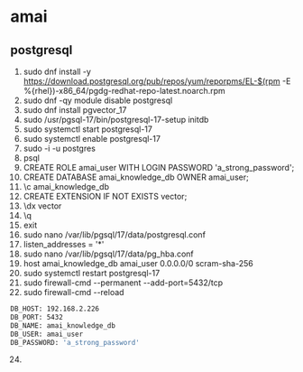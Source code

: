 # amai

## postgresql

1. sudo dnf install -y https://download.postgresql.org/pub/repos/yum/reporpms/EL-$(rpm -E %{rhel})-x86_64/pgdg-redhat-repo-latest.noarch.rpm
2. sudo dnf -qy module disable postgresql
4. sudo dnf install pgvector_17
6. sudo /usr/pgsql-17/bin/postgresql-17-setup initdb
11. sudo systemctl start postgresql-17
12. sudo systemctl enable postgresql-17
13. sudo -i -u postgres
15. psql
16. CREATE ROLE amai_user WITH LOGIN PASSWORD 'a_strong_password';
17. CREATE DATABASE amai_knowledge_db OWNER amai_user;
18. \c amai_knowledge_db
19. CREATE EXTENSION IF NOT EXISTS vector;
20. \dx vector
21. \q
22. exit
23. sudo nano /var/lib/pgsql/17/data/postgresql.conf
24. listen_addresses = '*'
25. sudo nano /var/lib/pgsql/17/data/pg_hba.conf
26. host    amai_knowledge_db   amai_user   0.0.0.0/0               scram-sha-256
27. sudo systemctl restart postgresql-17
28. sudo firewall-cmd --permanent --add-port=5432/tcp
29. sudo firewall-cmd --reload
```bash
DB_HOST: 192.168.2.226
DB_PORT: 5432
DB_NAME: amai_knowledge_db
DB_USER: amai_user
DB_PASSWORD: 'a_strong_password'
```

24. 
